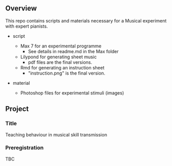 ## Overview
This repo contains scripts and materials necessary for a Musical experiment with expert pianists.
- script
    + Max 7 for an experimental programme
        + See details in readme.md in the Max folder
    + Lilypond for generating sheet music
        + pdf files are the final versions.
    + Rmd for generating an instruction sheet
        + "instruction.png" is the final version.
    
- material
    + Photoshop files for experimental stimuli (images)

## Project
### Title
Teaching behaviour in musical skill transmission

### Preregistration
TBC